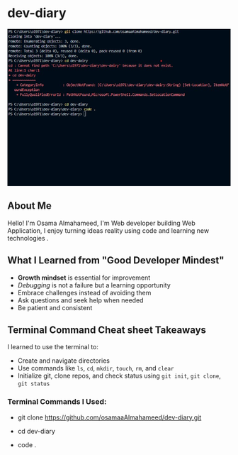 # dev-diary
![Screenshot](https://github.com/osamaaAlmahameed/dev-diary/raw/main/Screenshot%202025-05-15%20135827.jpg)


## About Me

Hello! I'm Osama Almahameed, I'm Web developer building Web Application, I enjoy turning ideas reality using code and learning new technologies .

## What I Learned from "Good Developer Mindest"

- **Growth mindset** is essential for improvement
- *Debugging* is not a failure but a learning opportunity
- Embrace challenges instead of avoiding them
- Ask questions and seek help when needed
- Be patient and consistent

## Terminal Command Cheat sheet Takeaways

I learned to use the terminal to:
- Create and navigate directories
- Use commands like `ls`, `cd`, `mkdir`, `touch`, `rm`, and `clear`
- Initialize git, clone repos, and check status using `git init`, `git clone`, `git status`

### Terminal Commands I Used:


- git clone https://github.com/osamaaAlmahameed/dev-diary.git

- cd dev-diary

- code .

